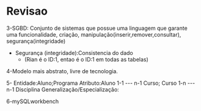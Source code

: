 # Revisao

3-SGBD: Conjunto de sistemas que possue uma linguagem que garante uma funcionalidade, criação, manipulação(inserir,remover,consultar), segurança(integridade)  
- Segurança (integridade):Consistencia do dado
    - (Rian é o ID:1, entao é o ID:1 em todas as tabelas)


4-Modelo mais abstrato, livre de tecnologia.

5-
    Entidade:Aluno;Programa
    Atributo:Aluno 1-1 --- n-1 Curso; Curso 1-n --- n-1 Disciplina
    Generalização/Especialização:

6-mySQLworkbench